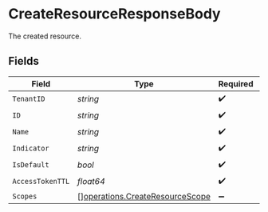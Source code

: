 # CreateResourceResponseBody

The created resource.


## Fields

| Field                                                                              | Type                                                                               | Required                                                                           | Description                                                                        |
| ---------------------------------------------------------------------------------- | ---------------------------------------------------------------------------------- | ---------------------------------------------------------------------------------- | ---------------------------------------------------------------------------------- |
| `TenantID`                                                                         | *string*                                                                           | :heavy_check_mark:                                                                 | N/A                                                                                |
| `ID`                                                                               | *string*                                                                           | :heavy_check_mark:                                                                 | N/A                                                                                |
| `Name`                                                                             | *string*                                                                           | :heavy_check_mark:                                                                 | N/A                                                                                |
| `Indicator`                                                                        | *string*                                                                           | :heavy_check_mark:                                                                 | N/A                                                                                |
| `IsDefault`                                                                        | *bool*                                                                             | :heavy_check_mark:                                                                 | N/A                                                                                |
| `AccessTokenTTL`                                                                   | *float64*                                                                          | :heavy_check_mark:                                                                 | N/A                                                                                |
| `Scopes`                                                                           | [][operations.CreateResourceScope](../../models/operations/createresourcescope.md) | :heavy_minus_sign:                                                                 | N/A                                                                                |